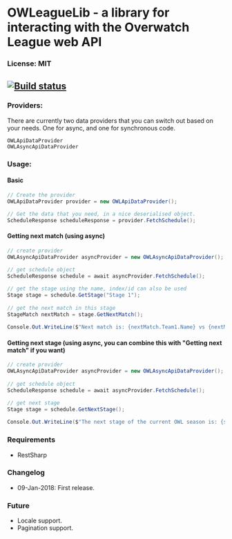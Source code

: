 # OWLeagueLib - a library for interacting with the Overwatch League web API


### License: MIT
[![Build status](https://ci.appveyor.com/api/projects/status/cedog3yjp1m3r10o?svg=true)](https://ci.appveyor.com/project/ZingBallyhoo/owleaguelib)
----
### Providers:
There are currently two data providers that you can switch out based on your needs. One for async, and one for synchronous code.
```
OWLApiDataProvider
OWLAsyncApiDataProvider
```
### Usage:
#### Basic
```c#
// Create the provider
OWLApiDataProvider provider = new OWLApiDataProvider();

// Get the data that you need, in a nice deserialised object.
ScheduleResponse scheduleResponse = provider.FetchSchedule();
```

#### Getting next match (using async)
```c#
// create provider
OWLAsyncApiDataProvider asyncProvider = new OWLAsyncApiDataProvider();
            
// get schedule object
ScheduleResponse schedule = await asyncProvider.FetchSchedule();

// get the stage using the name, index/id can also be used
Stage stage = schedule.GetStage("Stage 1");
            
// get the next match in this stage
StageMatch nextMatch = stage.GetNextMatch();
            
Console.Out.WriteLine($"Next match is: {nextMatch.Team1.Name} vs {nextMatch.Team2.Name} at {nextMatch.StartDateTimeOffset()}");
```

#### Getting next stage (using async, you can combine this with "Getting next match" if you want)
```c#
// create provider
OWLAsyncApiDataProvider asyncProvider = new OWLAsyncApiDataProvider();
            
// get schedule object
ScheduleResponse schedule = await asyncProvider.FetchSchedule();

// get next stage
Stage stage = schedule.GetNextStage();
            
Console.Out.WriteLine($"The next stage of the current OWL season is: {stage.Name}");
```

### Requirements
* RestSharp


### Changelog
* 09-Jan-2018: First release.


### Future
* Locale support.
* Pagination support.
